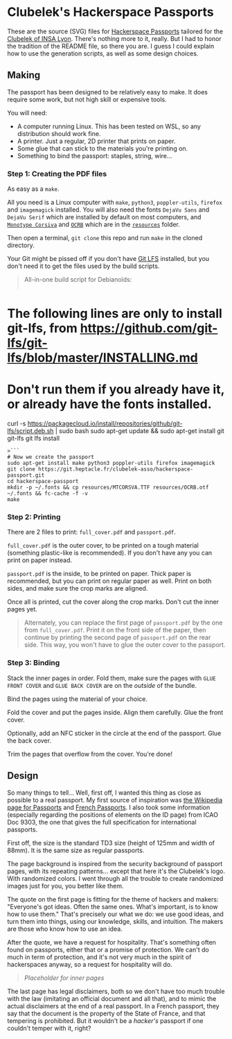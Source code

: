# Clubelek's Hackerspace Passports

These are the source (SVG) files for [Hackerspace Passports](https://www.noisebridge.net/wiki/Passport)
tailored for the [Clubelek of INSA Lyon](https://wiki.hackerspaces.org/Clubelek).
There's nothing more to it, really. But I had to honor the tradition of the README file,
so there you are. I guess I could explain how to use the generation scripts,
as well as some design choices.

## Making

The passport has been designed to be relatively easy to make. It does require some work,
but not high skill or expensive tools.

You will need:

 - A computer running Linux. This has been tested on WSL, so any distribution
   should work fine.
 - A printer. Just a regular, 2D printer that prints on paper.
 - Some glue that can stick to the materials you're printing on.
 - Something to bind the passport: staples, string, wire...

### Step 1: Creating the PDF files

As easy as a `make`.

All you need is a Linux computer with `make`, `python3`, `poppler-utils`,
`firefox` and `imagemagick` installed. You will also need the fonts `DejaVu Sans`
and `DejaVu Serif` which are installed by default on most computers,
and [`Monotype Corsiva`](/resources/MTCORSVA.TTF) and [`OCRB`](/resources/OCRB.otf)
which are in the [`resources`](/resources) folder.

Then open a terminal, `git clone` this repo and run `make` in the cloned directory.

Your Git might be pissed off if you don't have [Git LFS](https://git-lfs.github.com/)
installed, but you don't need it to get the files used by the build scripts.

> All-in-one build script for Debianoïds:
>```bash
# The following lines are only to install git-lfs, from https://github.com/git-lfs/git-lfs/blob/master/INSTALLING.md
# Don't run them if you already have it, or already have the fonts installed.
curl -s https://packagecloud.io/install/repositories/github/git-lfs/script.deb.sh | sudo bash
sudo apt-get update && sudo apt-get install git git-lfs
git lfs install
```
>```
# Now we create the passport
sudo apt-get install make python3 poppler-utils firefox imagemagick
git clone https://git.heptacle.fr/clubelek-asso/hackerspace-passport.git
cd hackerspace-passport
mkdir -p ~/.fonts && cp resources/MTCORSVA.TTF resources/OCRB.otf ~/.fonts && fc-cache -f -v
make
```

### Step 2: Printing

There are 2 files to print: `full_cover.pdf` and `passport.pdf`.

`full_cover.pdf` is the outer cover, to be printed on a tough material
(something plastic-like is recommended). If you don't have any you can print
on paper instead.

`passport.pdf` is the inside, to be printed on paper. Thick paper is recommended,
but you can print on regular paper as well. Print on both sides,
and make sure the crop marks are aligned.

Once all is printed, cut the cover along the crop marks. Don't cut the inner pages yet.

> Alternately, you can replace the first page of `passport.pdf` by the one from
> `full_cover.pdf`. Print it on the front side of the paper,
> then continue by printing the second page of `passport.pdf` on the rear side.
> This way, you won't have to glue the outer cover to the passport.

### Step 3: Binding

Stack the inner pages in order. Fold them, make sure the pages with `GLUE FRONT COVER`
and `GLUE BACK COVER` are on the *outside* of the bundle.

Bind the pages using the material of your choice.

Fold the cover and put the pages inside. Align them carefully. Glue the front cover.

Optionally, add an NFC sticker in the circle at the end of the passport. Glue the back cover.

Trim the pages that overflow from the cover. You're done!

## Design

So many things to tell... Well, first off, I wanted this thing as close as possible
to a real passport. My first source of inspiration was
[the Wikipedia page for Passports](https://en.wikipedia.org/wiki/Passport) and
[French Passports](https://en.wikipedia.org/wiki/French_passport).
I also took some information (especially regarding the positions of elements
on the ID page) from ICAO Doc 9303, the one that gives the full specification
for international passports.

First off, the size is the standard TD3 size (height of 125mm and width of 88mm).
It is the same size as regular passports.

The page background is inspired from the security background of passport pages,
with its repeating patterns... except that here it's the Clubelek's logo.
With randomized colors. I went through all the trouble to create randomized
images just for you, you better like them.

The quote on the first page is fitting for the theme of hackers and makers:
"Everyone's got ideas. Often the same ones. What's important, is to know how to use them."
That's precisely our what we do: we use good ideas, and turn them into things,
using our knowledge, skills, and intuition.
The makers are those who know how to use an idea.

After the quote, we have a request for hospitality. That's something often found on passports,
either that or a promise of protection. We can't do much in term of protection,
and it's not very much in the spirit of hackerspaces anyway, so a request for hospitality will do.

> *Placeholder for inner pages*

The last page has legal disclaimers, both so we don't have too much trouble with the law
(imitating an official document and all that), and to mimic the actual disclaimers
at the end of a real passport. In a French passport, they say that the document
is the property of the State of France, and that tempering is prohibited.
But it wouldn't be a *hacker's* passport if one couldn't temper with it, right?
